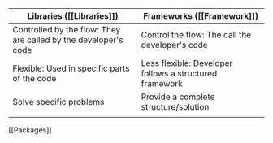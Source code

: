 
| Libraries ([[Libraries]])                                       | Frameworks ([[Framework]])                             |
| --------------------------------------------------------------- | ------------------------------------------------------- |
| Controlled by the flow: They are called by the developer's code | Control the flow: The call the developer's code         |
| Flexible: Used in specific parts of the code                    | Less flexible: Developer follows a structured framework |
| Solve specific problems                                         | Provide a complete structure/solution                   |
|                                                                 |                                                         |
[[Packages]]

